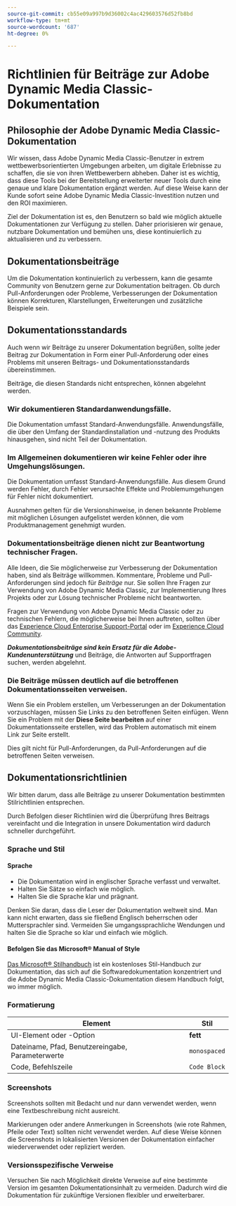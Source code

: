 ```yaml
---
source-git-commit: cb55e09a997b9d36002c4ac429603576d52fb8bd
workflow-type: tm+mt
source-wordcount: '687'
ht-degree: 0%

---
```

# Richtlinien für Beiträge zur Adobe Dynamic Media Classic-Dokumentation

## Philosophie der Adobe Dynamic Media Classic-Dokumentation

Wir wissen, dass Adobe Dynamic Media Classic-Benutzer in extrem wettbewerbsorientierten Umgebungen arbeiten, um digitale Erlebnisse zu schaffen, die sie von ihren Wettbewerbern abheben. Daher ist es wichtig, dass diese Tools bei der Bereitstellung erweiterter neuer Tools durch eine genaue und klare Dokumentation ergänzt werden. Auf diese Weise kann der Kunde sofort seine Adobe Dynamic Media Classic-Investition nutzen und den ROI maximieren.

Ziel der Dokumentation ist es, den Benutzern so bald wie möglich aktuelle Dokumentationen zur Verfügung zu stellen. Daher priorisieren wir genaue, nutzbare Dokumentation und bemühen uns, diese kontinuierlich zu aktualisieren und zu verbessern.

## Dokumentationsbeiträge

Um die Dokumentation kontinuierlich zu verbessern, kann die gesamte Community von Benutzern gerne zur Dokumentation beitragen. Ob durch Pull-Anforderungen oder Probleme, Verbesserungen der Dokumentation können Korrekturen, Klarstellungen, Erweiterungen und zusätzliche Beispiele sein.

## Dokumentationsstandards

Auch wenn wir Beiträge zu unserer Dokumentation begrüßen, sollte jeder Beitrag zur Dokumentation in Form einer Pull-Anforderung oder eines Problems mit unseren Beitrags- und Dokumentationsstandards übereinstimmen.

Beiträge, die diesen Standards nicht entsprechen, können abgelehnt werden.

### Wir dokumentieren Standardanwendungsfälle.

Die Dokumentation umfasst Standard-Anwendungsfälle. Anwendungsfälle, die über den Umfang der Standardinstallation und -nutzung des Produkts hinausgehen, sind nicht Teil der Dokumentation.

### Im Allgemeinen dokumentieren wir keine Fehler oder ihre Umgehungslösungen.

Die Dokumentation umfasst Standard-Anwendungsfälle. Aus diesem Grund werden Fehler, durch Fehler verursachte Effekte und Problemumgehungen für Fehler nicht dokumentiert.

Ausnahmen gelten für die Versionshinweise, in denen bekannte Probleme mit möglichen Lösungen aufgelistet werden können, die vom Produktmanagement genehmigt wurden.

### Dokumentationsbeiträge dienen nicht zur Beantwortung technischer Fragen.

Alle Ideen, die Sie möglicherweise zur Verbesserung der Dokumentation haben, sind als Beiträge willkommen. Kommentare, Probleme und Pull-Anforderungen sind jedoch für *Beiträge* nur. Sie sollen Ihre Fragen zur Verwendung von Adobe Dynamic Media Classic, zur Implementierung Ihres Projekts oder zur Lösung technischer Probleme nicht beantworten.

Fragen zur Verwendung von Adobe Dynamic Media Classic oder zu technischen Fehlern, die möglicherweise bei Ihnen auftreten, sollten über das [Experience Cloud Enterprise Support-Portal](https://experienceleague.adobe.com/?support-solution=General&amp;support-tab=home#support) oder im [Experience Cloud Community](https://experienceleaguecommunities.adobe.com/t5/adobe-experience-manager/ct-p/adobe-experience-manager-community).

***Dokumentationsbeiträge sind kein Ersatz für die Adobe-Kundenunterstützung*** und Beiträge, die Antworten auf Supportfragen suchen, werden abgelehnt.

### Die Beiträge müssen deutlich auf die betroffenen Dokumentationsseiten verweisen.

Wenn Sie ein Problem erstellen, um Verbesserungen an der Dokumentation vorzuschlagen, müssen Sie Links zu den betroffenen Seiten einfügen. Wenn Sie ein Problem mit der **Diese Seite bearbeiten** auf einer Dokumentationsseite erstellen, wird das Problem automatisch mit einem Link zur Seite erstellt.

Dies gilt nicht für Pull-Anforderungen, da Pull-Anforderungen auf die betroffenen Seiten verweisen.

## Dokumentationsrichtlinien

Wir bitten darum, dass alle Beiträge zu unserer Dokumentation bestimmten Stilrichtlinien entsprechen.

Durch Befolgen dieser Richtlinien wird die Überprüfung Ihres Beitrags vereinfacht und die Integration in unsere Dokumentation wird dadurch schneller durchgeführt.

### Sprache und Stil

#### Sprache

* Die Dokumentation wird in englischer Sprache verfasst und verwaltet.
* Halten Sie Sätze so einfach wie möglich.
* Halten Sie die Sprache klar und prägnant.

Denken Sie daran, dass die Leser der Dokumentation weltweit sind. Man kann nicht erwarten, dass sie fließend Englisch beherrschen oder Muttersprachler sind. Vermeiden Sie umgangssprachliche Wendungen und halten Sie die Sprache so klar und einfach wie möglich.

#### Befolgen Sie das Microsoft® Manual of Style

[Das Microsoft® Stilhandbuch](https://docs.microsoft.com/en-us/style-guide/welcome/) ist ein kostenloses Stil-Handbuch zur Dokumentation, das sich auf die Softwaredokumentation konzentriert und die Adobe Dynamic Media Classic-Dokumentation diesem Handbuch folgt, wo immer möglich.

### Formatierung

| Element | Stil |
|---|---|
| UI-Element oder -Option | **fett** |
| Dateiname, Pfad, Benutzereingabe, Parameterwerte | `monospaced` |
| Code, Befehlszeile | ```Code Block``` |

### Screenshots

Screenshots sollten mit Bedacht und nur dann verwendet werden, wenn eine Textbeschreibung nicht ausreicht.

Markierungen oder andere Anmerkungen in Screenshots (wie rote Rahmen, Pfeile oder Text) sollten nicht verwendet werden. Auf diese Weise können die Screenshots in lokalisierten Versionen der Dokumentation einfacher wiederverwendet oder repliziert werden.

### Versionsspezifische Verweise

Versuchen Sie nach Möglichkeit direkte Verweise auf eine bestimmte Version im gesamten Dokumentationsinhalt zu vermeiden. Dadurch wird die Dokumentation für zukünftige Versionen flexibler und erweiterbarer.
